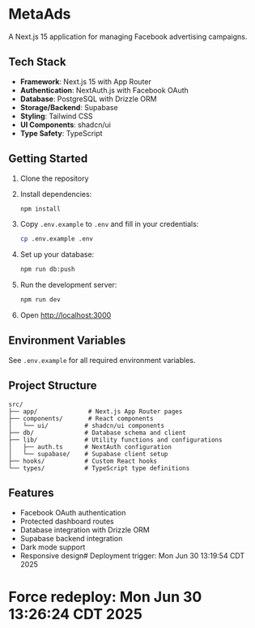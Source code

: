 # MetaAds

A Next.js 15 application for managing Facebook advertising campaigns.

## Tech Stack

- **Framework**: Next.js 15 with App Router
- **Authentication**: NextAuth.js with Facebook OAuth
- **Database**: PostgreSQL with Drizzle ORM
- **Storage/Backend**: Supabase
- **Styling**: Tailwind CSS
- **UI Components**: shadcn/ui
- **Type Safety**: TypeScript

## Getting Started

1. Clone the repository
2. Install dependencies:
   ```bash
   npm install
   ```

3. Copy `.env.example` to `.env` and fill in your credentials:
   ```bash
   cp .env.example .env
   ```

4. Set up your database:
   ```bash
   npm run db:push
   ```

5. Run the development server:
   ```bash
   npm run dev
   ```

6. Open [http://localhost:3000](http://localhost:3000)

## Environment Variables

See `.env.example` for all required environment variables.

## Project Structure

```
src/
├── app/              # Next.js App Router pages
├── components/       # React components
│   └── ui/          # shadcn/ui components
├── db/              # Database schema and client
├── lib/             # Utility functions and configurations
│   ├── auth.ts      # NextAuth configuration
│   └── supabase/    # Supabase client setup
├── hooks/           # Custom React hooks
└── types/           # TypeScript type definitions
```

## Features

- Facebook OAuth authentication
- Protected dashboard routes
- Database integration with Drizzle ORM
- Supabase backend integration
- Dark mode support
- Responsive design# Deployment trigger: Mon Jun 30 13:19:54 CDT 2025
# Force redeploy: Mon Jun 30 13:26:24 CDT 2025
